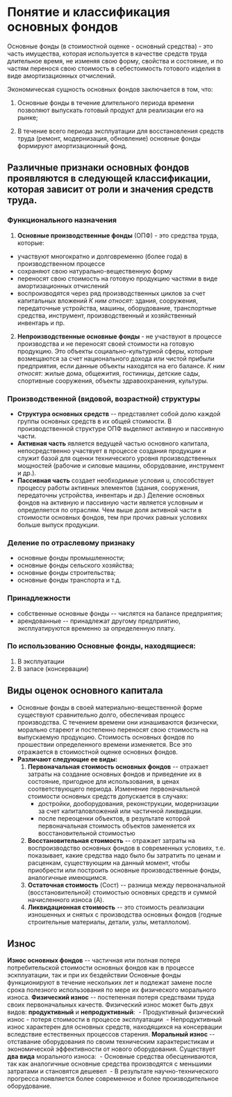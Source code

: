 # Понятие и классификация основных фондов

Основные фонды (в стоимостной оценке - основный средства) - это часть имущества, которая используется в качестве средств труда длительное время, не изменяя свою форму, свойства и состояние, и по частям перенося свою стоимость в себестоимость готового изделия в виде амортизационных отчислений. 

Экономическая сущность основных фондов заключается в том, что: 

1. Основные фонды в течение длительного периода времени позволяют выпускать готовый продукт для реализации его на рынке; 

2. В течение всего периода эксплуатации для восстановления средств труда (ремонт, модернизация, обновление) основные фонды формируют амортизационный фонд.
## Различные признаки основных фондов проявляются в следующей классификации, которая зависит от роли и значения средств труда.
### Функционального назначения
1. **Основные производственные фонды** (ОПФ) - это средства труда, которые:
 - участвуют многократно и долговременно (более года) в производственном процессе
 - сохраняют свою натурально-вещественную форму
 - переносят свою стоимость на готовую продукцию частями в виде амортизационных отчислений
 - воспроизводятся через ряд производственных циклов за счет капитальных вложений
	_К ним относят:_ здания, сооружения, передаточные устройства, машины, оборудование, транспортные средства, инструмент, производственный и хозяйственный инвентарь и пр.
2. **Непроизводственные основные фонды** - не участвуют в процессе производства и не переносят своей стоимости на готовую продукцию. Это объекты социально-культурной сферы, которые возмещаются за счет национального дохода или чистой прибыли предприятия, если данные объекты находятся на его балансе.
	_К ним относят:_ жилые дома, общежития, гостиницы, детские сады, спортивные сооружения, объекты здравоохранения, культуры.
### Производственной (видовой, возрастной) структуры
* **Структура основных средств** -- представляет собой долю каждой группы основных средств в их общей стоимости.
В производственной структуре ОПФ выделяют активную и пассивную части.
* **Активная часть** является ведущей частью основного капитала, непосредственно участвует в процессе создания продукции и служит базой для оценки технического уровня производственных мощностей (рабочие и силовые машины, оборудование, инструмент и др.).
* **Пассивная часть** создает необходимые условия u, способствует процессу работы активных элементов (здания, сооружения, передаточны устройства, инвентарь и др.)
Деление основных фондов на активную и пассивную части является условным и определяется по отраслям. Чем выше доля активной части в стоимости основных фондов, тем при прочих равных условиях больше выпуск продукции.
### Деление по отраслевому признаку
* основные фонды промышленности;
* основные фонды сельского хозяйства;
* основные фонды строительства;
* основные фонды транспорта и т.д.
### Принадлежности
* собственные основные фонды -- числятся на балансе предприятия;
* арендованные -- принадлежат другому предприятию, эксплуатируются временно за определенную плату.
### По использованию Основные фонды, находящиеся:
1. В эксплуатации
2. В запасе (консервации)
## Виды оценок основного капитала
* Основные фонды в своей материально-вещественной форме существуют сравнительно долго, обеспечивая процесс производства. С течением времени они изнашиваются физически, морально стареют и постепенно переносят свою стоимость на выпускаемую продукцию. Стоимость основных фондов по прошествии определенного времени изменяется. Все это отражается в стоимостной оценке основных фондов.
* **Различают следующие ее виды:**
	1. **Первоначальная стоимость основных фондов** -- отражает затраты на создание основных фондов и приведение их в состояние, пригодное для использования, в ценах соответствующего периода.
	  Изменение первоначальной стоимости основных средств допускается в случаях:
		 - достройки, дооборудования, реконструкции, модернизации за счет капиталовложений или частичной ликвидации.
		 - после переоценки объектов, в результате которой первоначальная стоимость объектов заменяется их восстановительной стоимостью
	2. **Восстановительная стоимость** -- отражает затраты на воспроизводство основных фондов в современных условиях, т.е. показывает, какие средства надо было бы затратить по ценам и расценкам, существующим на данный момент, чтобы приобрести или построить основные производственные фонды, аналогичные имеющимся.
	3. **Остаточная стоимость** (Cост) -- разница между первоначальной (восстановительной) стоимостью основных средств и суммой начисленного износа (A).
	4. **Ликвидационная стоимость** -- это стоимость реализации изношенных и снятых с производства основных фондов (годные строительные материалы, детали, узлы, металлолом).
## Износ
**Износ основных фондов** -- частичная или полная потеря потребительской стоимости основных фондов как в процессе эскплуатации, так и при их бездействии
Основные фонды функционируют в течение нескольких лет и подлежат замене после срока полезного использования по мере их физического морального износа.
**Физический износ** -- постепенная потеря средствами труда своих первоначальных качеств.
	Физический износ может быть двух видов: **продуктивный** и **непродуктивный**:
		 - Продуктивный физический износ - потеря стоимости в процессе эксплуатации
		 - Непродуктивный износ характерен для основных средств, находящихся на консервации вследствие естественных процессов старения.
**Моральный износ** -- отставание оборудования по своим техническим характеристикам и экономической эффективности от нового оборудования.
	Существует **два вида** морального износа:
		 - Основные средства обесцениваются, так как аналогичные основные средства производятся с меньшими затратами и становятся дешевел
		 - В результате научно-технического прогресса появляется более современное и более производительное оборудование.